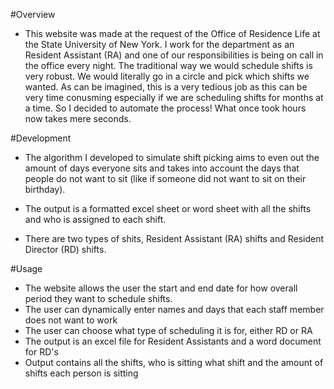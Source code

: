 #Overview
- This website was made at the request of the Office of Residence Life at the State University of New York. I work for the department as an Resident Assistant (RA) and one of our responsibilities is being on call in the office every night. The traditional way we would schedule shifts is very robust. We would literally go in a circle and pick which shifts we wanted. As can be imagined, this is a very tedious job as this can be very time conusming especially if we are scheduling shifts for months at a time. So I decided to automate the process! What once took hours now takes mere seconds.

#Development
- The algorithm I developed to simulate shift picking aims to even out the amount of days everyone sits and takes into account the days that people do not want to sit (like if someone did not want to sit on their birthday). 
- The output is a formatted excel sheet or word sheet with all the shifts and who is assigned to each shift.

- There are two types of shits, Resident Assistant (RA) shifts and Resident Director (RD) shifts. 

#Usage
- The website allows the user the start and end date for how overall period they want to schedule shifts.
- The user can dynamically enter names and days that each staff member does not want to work
- The user can choose what type of scheduling it is for, either RD or RA
- The output is an excel file for Resident Assistants and a word document for RD's
- Output contains all the shifts, who is sitting what shift and the amount of shifts each person is sitting

